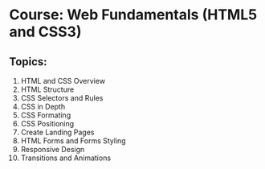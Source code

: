 # Course: Web Fundamentals (HTML5 and CSS3)

## Topics:
01. HTML and CSS Overview 
02. HTML Structure
03. CSS Selectors and Rules
04. CSS in Depth
05. CSS Formating
06. CSS Positioning
07. Create Landing Pages
08. HTML Forms and Forms Styling
09. Responsive Design
10. Transitions and Animations

